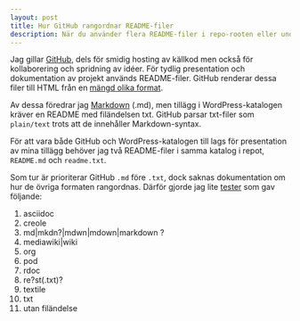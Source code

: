 ```yaml
---
layout: post
title: Hur GitHub rangordnar README-filer
description: När du använder flera README-filer i repo-rooten eller undermappar på GitHub.
---
```


Jag gillar [GitHub](https://github.com/), dels för smidig hosting av källkod men
också för kollaborering och spridning av idéer. För tydlig presentation och
dokumentation av projekt används README-filer. GitHub renderar dessa filer till HTML
från en [mängd olika format](https://github.com/github/markup/).

Av dessa föredrar jag [Markdown](http://daringfireball.net/projects/markdown/) (.md),
men tillägg i WordPress-katalogen kräver en README med filändelsen txt. GitHub parsar
txt-filer som `plain/text` trots att de innehåller Markdown-syntax.

För att vara både GitHub och WordPress-katalogen till lags för presentation av mina
tillägg behöver jag två README-filer i samma katalog i repot, `README.md` och
`readme.txt`.

Som tur är prioriterar GitHub `.md` före `.txt`, dock saknas dokumentation om hur de
övriga formaten rangordnas. Därför gjorde jag lite
[tester](https://github.com/ptz0n/readme-test) som gav följande:

1. asciidoc
2. creole
3. md|mkdn?|mdwn|mdown|markdown ?
4. mediawiki|wiki
5. org
6. pod
7. rdoc
8. re?st(\.txt)?
9. textile
10. txt
11. utan filändelse